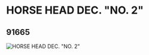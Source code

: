 # HORSE HEAD DEC. "NO. 2"
## 91665
![HORSE HEAD DEC. "NO. 2"](https://lc-www-live-s.legocdn.com/media/bricks/5/2/4587364.jpg)